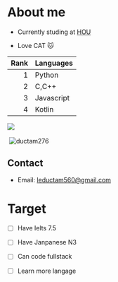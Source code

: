 # About me
- Currently studing at [HOU](https://hou.edu.vn/en_US/#googtrans(vi|en))

- Love CAT 🐱

| Rank | Languages |
|-----:|-----------|
|     1| Python    |
|     2| C,C++     |
|     3| Javascript|
|     4| Kotlin    |

![](https://komarev.com/ghpvc/?username=ductam276&color=blue&abbreviated=true)
<p>&nbsp;<img align="center" src="https://github-readme-stats.vercel.app/api?username=ductam276&show_icons=true&locale=en" alt="ductam276" /></p>

## Contact
- Email: leductam560@gmail.com

# Target
- [ ] Have Ielts 7.5
- [ ] Have Janpanese N3
- [ ] Can code fullstack
- [ ] Learn more langage

